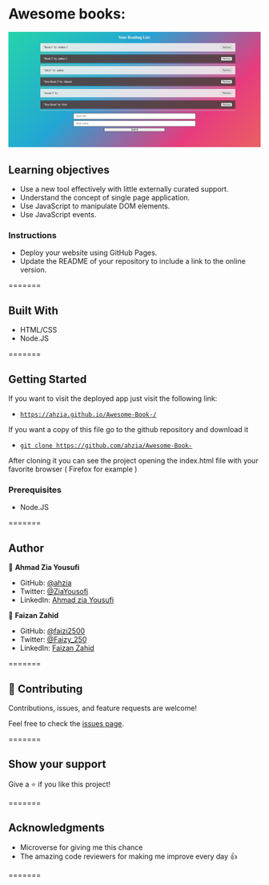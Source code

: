 # Awesome books:

![Alt text](screenshot.png?raw=true 'Screenshot')
## Learning objectives

- Use a new tool effectively with little externally curated support.
- Understand the concept of single page application.
- Use JavaScript to manipulate DOM elements.
- Use JavaScript events.

### Instructions

- Deploy your website using GitHub Pages.
- Update the README of your repository to include a link to the online version.

=======

## Built With

- HTML/CSS
- Node.JS

=======

## Getting Started

If you want to visit the deployed app just visit the following link:

- [`https://ahzia.github.io/Awesome-Book-/`](https://ahzia.github.io/Awesome-Book-/)

If you want a copy of this file go to the github repository and download it

- [`git clone https://github.com/ahzia/Awesome-Book-`](https://github.com/ahzia/Awesome-Book-)

After cloning it you can see the project opening the index.html file with your favorite browser ( Firefox for example )


### Prerequisites

- Node.JS

=======

## Author

👤 **Ahmad Zia Yousufi**

- GitHub: [@ahzia](https://github.com/ahzia)
- Twitter: [@ZiaYousofi](https://twitter.com/ZiaYousofi)
- LinkedIn: [Ahmad zia Yousufi](https://www.linkedin.com/in/ah-ziayosfi)

👤 **Faizan Zahid**

- GitHub: [@faizi2500](https://github.com/faizi2500)
- Twitter: [@Faizy_250](https://twitter.com/Faizy_250)
- LinkedIn: [Faizan Zahid](https://www.linkedin.com/in/faizan2500/)

=======

## 🤝 Contributing

Contributions, issues, and feature requests are welcome!

Feel free to check the [issues page](../../issues/).

=======

## Show your support

Give a ⭐️ if you like this project!

=======

## Acknowledgments

- Microverse for giving me this chance
- The amazing code reviewers for making me improve every day :thumbsup:

=======
